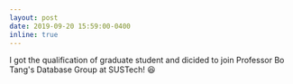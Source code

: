 ```yaml
---
layout: post
date: 2019-09-20 15:59:00-0400
inline: true
---
```


I got the qualification of graduate student and dicided to join Professor Bo Tang's Database Group at SUSTech! :satisfied: